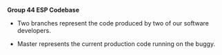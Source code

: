 **Group 44 ESP Codebase**

- Two branches represent the code produced by two of our software developers.

- Master represents the current production code running on the buggy.
